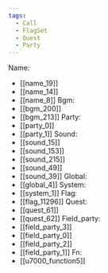 ```yaml
---
tags:
  - Call
  - FlagSet
  - Quest
  - Party
---
```

Name:
- [[name_19]]
- [[name_14]]
- [[name_8]]
Bgm:
- [[bgm_200]]
- [[bgm_213]]
Party:
- [[party_0]]
- [[party_1]]
Sound:
- [[sound_15]]
- [[sound_153]]
- [[sound_215]]
- [[sound_49]]
- [[sound_39]]
Global:
- [[global_4]]
System:
- [[system_1]]
Flag:
- [[flag_11296]]
Quest:
- [[quest_61]]
- [[quest_62]]
Field_party:
- [[field_party_3]]
- [[field_party_0]]
- [[field_party_2]]
- [[field_party_1]]
Fn:
- [[u7000_function5]]

